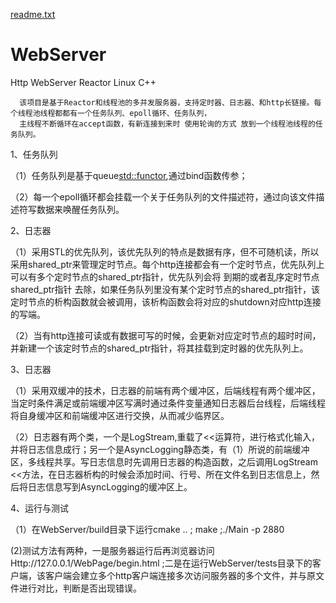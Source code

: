 [readme.txt](https://github.com/hjdjh/WebServer/files/7020943/readme.txt)
# WebServer
Http  WebServer Reactor Linux C++


      该项目是基于Reactor和线程池的多并发服务器，支持定时器、日志器、和http长链接。每个线程池线程都都有一个任务队列、epoll循环、任务队列，
      主线程不断循环在accept函数，有新连接到来时 使用轮询的方式 放到一个线程池线程的任务队列。
 
1、任务队列

（1）任务队列是基于queue<std::functor>,通过bind函数传参；

（2）每一个epoll循环都会挂载一个关于任务队列的文件描述符，通过向该文件描述符写数据来唤醒任务队列。



2、日志器

（1）采用STL的优先队列，该优先队列的特点是数据有序，但不可随机读，所以采用shared_ptr来管理定时节点。每个http连接都会有一个定时节点，优先队列上可以有多个定时节点的shared_ptr指针，优先队列会将 到期的或者乱序定时节点shared_ptr指针 去除，如果任务队列里没有某个定时节点的shared_ptr指针，该定时节点的析构函数就会被调用，该析构函数会将对应的shutdown对应http连接的写端。

（2）当有http连接可读或有数据可写的时候，会更新对应定时节点的超时时间，并新建一个该定时节点的shared_ptr指针，将其挂载到定时器的优先队列上。


3、日志器

（1）采用双缓冲的技术，日志器的前端有两个缓冲区，后端线程有两个缓冲区，当定时条件满足或前端缓冲区写满时通过条件变量通知日志器后台线程，后端线程将自身缓冲区和前端缓冲区进行交换，从而减少临界区。

（2）日志器有两个类，一个是LogStream,重载了<<运算符，进行格式化输入，并将日志信息成行；另一个是AsyncLogging静态类，有（1）所说的前端缓冲区，多线程共享。写日志信息时先调用日志器的构造函数，之后调用LogStream <<方法，在日志器析构的时候会添加时间、行号、所在文件名到日志信息上，然后将日志信息写到AsyncLogging的缓冲区上。


4、运行与测试

（1）在WebServer/build目录下运行cmake .. ; make ;./Main -p 2880 

(2)测试方法有两种，一是服务器运行后再浏览器访问Http://127.0.0.1/WebPage/begin.html ;二是在运行WebServer/tests目录下的客户端，该客户端会建立多个http客户端连接多次访问服务器的多个文件，并与原文件进行对比，判断是否出现错误。
